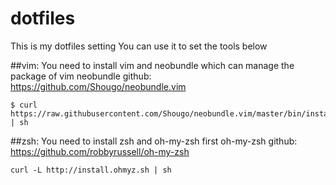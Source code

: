 dotfiles
========
This is my dotfiles setting
You can use it to set the tools below

##vim:
You need to install vim and neobundle which can manage the package of vim
neobundle github: https://github.com/Shougo/neobundle.vim
```
$ curl https://raw.githubusercontent.com/Shougo/neobundle.vim/master/bin/install.sh | sh
```

##zsh:
You need to install zsh and oh-my-zsh first
oh-my-zsh github: https://github.com/robbyrussell/oh-my-zsh
```
curl -L http://install.ohmyz.sh | sh
```
